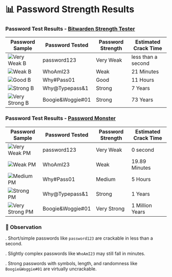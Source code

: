 # 📊 Password Strength Results

### Password Test Results - [Bitwarden Strength Tester](https://bitwarden.com/password-strength/)

| Password Sample | Password Tested | Password Strength | Estimated Crack Time |
| --- | --- | --- | --- |
| ![Very Weak B](https://github.com/user-attachments/assets/44b5ea38-2a93-4e62-b0a4-ec1c552d180c) | password123 | Very Weak| less than a second |
| ![Weak B](https://github.com/user-attachments/assets/6d57e226-9537-44e4-8af4-12c6fdf116c1) | WhoAmI23 | Weak | 21 Minutes |
| ![Good B](https://github.com/user-attachments/assets/88351467-cdfa-4517-a838-d87eca7ef61b) | Why#Pass01 | Good | 11 Hours |
| ![Strong B](https://github.com/user-attachments/assets/fe63a2a4-ef23-47c8-91f3-15255111b3e5) | Why@Typepass&1 | Strong | 7 Years |
| ![Very Strong B](https://github.com/user-attachments/assets/db4ab183-84d3-47fe-bb74-6b28e8674cf3) | Boogie&Woggie#01 | Strong | 73 Years |

### Password Test Results - [Password Monster](https://www.passwordmonster.com/)

| Password Sample | Password Tested | Password Strength | Estimated Crack Time |
| --- | --- | --- | --- |
| ![Very Weak PM](https://github.com/user-attachments/assets/ad0c7db7-7f91-44b1-aeb0-ed30bfee6fcb) | password123 | Very Weak| 0 second |
| ![Weak PM ](https://github.com/user-attachments/assets/bcfc5941-c118-4745-88eb-7747a27dac09) | WhoAmI23 | Weak | 19.89 Minutes |
| ![Medium PM](https://github.com/user-attachments/assets/7dd84a7d-010e-4f46-a027-867f576db8e8) | Why#Pass01 | Medium | 5 Hours |
| ![Strong PM](https://github.com/user-attachments/assets/3f3b028e-f8f5-4b5d-8cf2-d0cf01ae3807) | Why@Typepass&1 | Strong | 1 Years |
| ![Very Strong PM](https://github.com/user-attachments/assets/405c338c-aa7b-49b2-81ec-bc1fb99b051b) | Boogie&Woggie#01 |  Very Strong | 1 Million Years |

### 🧠 Observation

. Short/simple passwords like ```password123``` are crackable in less than a second.

. Slightly complex passwords like ``` WhoAmI23 ``` may still fall in minutes.

. Strong passwords with symbols, length, and randomness like ```Boogie&Woggie#01``` are virtually uncrackable.

